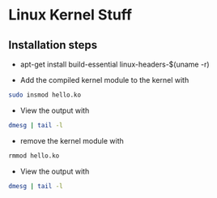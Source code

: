 # Linux Kernel Stuff

## Installation steps

- apt-get install build-essential linux-headers-\$(uname -r)

- Add the compiled kernel module to the kernel with

```bash
sudo insmod hello.ko
```

- View the output with

```bash
dmesg | tail -l
```

- remove the kernel module with

```bash
rmmod hello.ko
```

- View the output with

```bash
dmesg | tail -l
```

